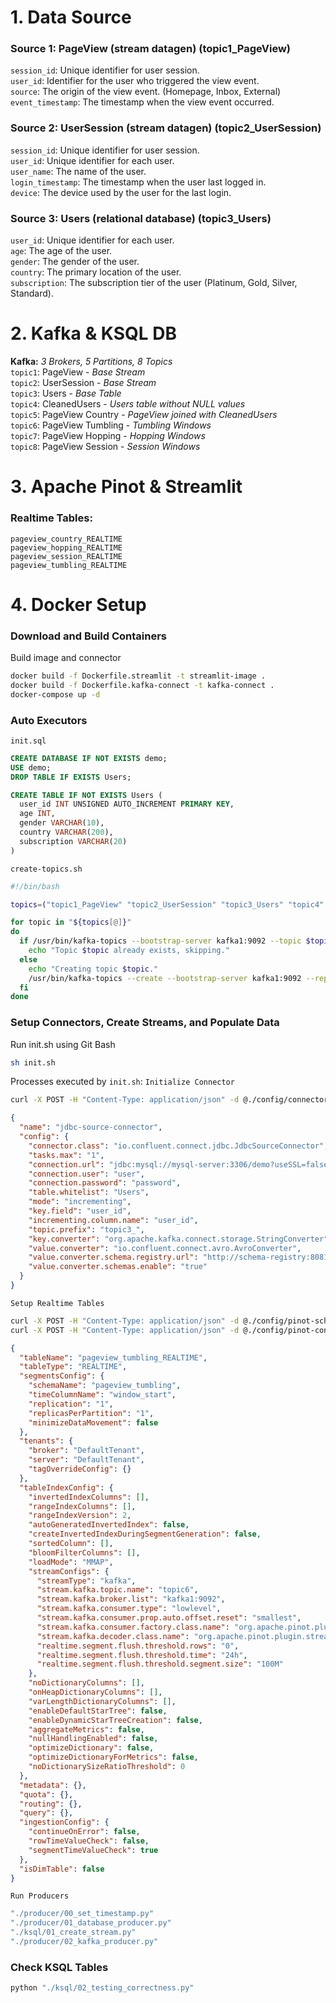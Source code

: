 # 1. Data Source

### Source 1: PageView (stream datagen) (topic1_PageView)

`session_id`: Unique identifier for user session.  
`user_id`: Identifier for the user who triggered the view event.  
`source`: The origin of the view event. (Homepage, Inbox, External)  
`event_timestamp`: The timestamp when the view event occurred.  

### Source 2: UserSession (stream datagen) (topic2_UserSession)

`session_id`: Unique identifier for user session.  
`user_id`: Unique identifier for each user.  
`user_name`: The name of the user.  
`login_timestamp`: The timestamp when the user last logged in.  
`device`: The device used by the user for the last login.  

### Source 3: Users (relational database) (topic3_Users)

`user_id`: Unique identifier for each user.  
`age`: The age of the user.  
`gender`: The gender of the user.  
`country`: The primary location of the user.  
`subscription`: The subscription tier of the user (Platinum, Gold, Silver, Standard).  

# 2. Kafka & KSQL DB

**Kafka:** *3 Brokers, 5 Partitions, 8 Topics*  
`topic1`: PageView - *Base Stream*  
`topic2`: UserSession - *Base Stream*  
`topic3`: Users - *Base Table*  
`topic4`: CleanedUsers - *Users table without NULL values*  
`topic5`: PageView Country - *PageView joined with CleanedUsers*  
`topic6`: PageView Tumbling - *Tumbling Windows*  
`topic7`: PageView Hopping - *Hopping Windows*  
`topic8`: PageView Session - *Session Windows*  

# 3. Apache Pinot & Streamlit

### Realtime Tables:
```
pageview_country_REALTIME
pageview_hopping_REALTIME
pageview_session_REALTIME
pageview_tumbling_REALTIME
```

# 4. Docker Setup

### Download and Build Containers
Build image and connector  
```bash
docker build -f Dockerfile.streamlit -t streamlit-image .
docker build -f Dockerfile.kafka-connect -t kafka-connect .
docker-compose up -d
```

### Auto Executors  
`init.sql`
```sql
CREATE DATABASE IF NOT EXISTS demo;
USE demo;
DROP TABLE IF EXISTS Users;

CREATE TABLE IF NOT EXISTS Users (
  user_id INT UNSIGNED AUTO_INCREMENT PRIMARY KEY,
  age INT,
  gender VARCHAR(10),
  country VARCHAR(200),
  subscription VARCHAR(20)
)
```
`create-topics.sh`
```bash
#!/bin/bash

topics=("topic1_PageView" "topic2_UserSession" "topic3_Users" "topic4" "topic5" "topic6" "topic7" "topic8")

for topic in "${topics[@]}"
do
  if /usr/bin/kafka-topics --bootstrap-server kafka1:9092 --topic $topic --describe > /dev/null 2>&1; then
    echo "Topic $topic already exists, skipping."
  else
    echo "Creating topic $topic."
    /usr/bin/kafka-topics --create --bootstrap-server kafka1:9092 --replication-factor 3 --partitions 5 --topic $topic
  fi
done
```

### Setup Connectors, Create Streams, and Populate Data
Run init.sh using Git Bash  
```bash
sh init.sh
```

Processes executed by `init.sh`:
`Initialize Connector`
```bash
curl -X POST -H "Content-Type: application/json" -d @./config/connector-config.json http://localhost:8083/connectors
```
```json
{
  "name": "jdbc-source-connector",
  "config": {
    "connector.class": "io.confluent.connect.jdbc.JdbcSourceConnector",
    "tasks.max": "1",
    "connection.url": "jdbc:mysql://mysql-server:3306/demo?useSSL=false",
    "connection.user": "user",
    "connection.password": "password",
    "table.whitelist": "Users",
    "mode": "incrementing",
    "key.field": "user_id",
    "incrementing.column.name": "user_id",
    "topic.prefix": "topic3_",
    "key.converter": "org.apache.kafka.connect.storage.StringConverter",
    "value.converter": "io.confluent.connect.avro.AvroConverter",
    "value.converter.schema.registry.url": "http://schema-registry:8081",
    "value.converter.schemas.enable": "true"
  }
}
```
`Setup Realtime Tables`
```bash
curl -X POST -H "Content-Type: application/json" -d @./config/pinot-schema-$i.json http://localhost:9000/schemas
curl -X POST -H "Content-Type: application/json" -d @./config/pinot-config-$i.json http://localhost:9000/tables
```
```json
{
  "tableName": "pageview_tumbling_REALTIME",
  "tableType": "REALTIME",
  "segmentsConfig": {
    "schemaName": "pageview_tumbling",
    "timeColumnName": "window_start",
    "replication": "1",
    "replicasPerPartition": "1",
    "minimizeDataMovement": false
  },
  "tenants": {
    "broker": "DefaultTenant",
    "server": "DefaultTenant",
    "tagOverrideConfig": {}
  },
  "tableIndexConfig": {
    "invertedIndexColumns": [],
    "rangeIndexColumns": [],
    "rangeIndexVersion": 2,
    "autoGeneratedInvertedIndex": false,
    "createInvertedIndexDuringSegmentGeneration": false,
    "sortedColumn": [],
    "bloomFilterColumns": [],
    "loadMode": "MMAP",
    "streamConfigs": {
      "streamType": "kafka",
      "stream.kafka.topic.name": "topic6",
      "stream.kafka.broker.list": "kafka1:9092",
      "stream.kafka.consumer.type": "lowlevel",
      "stream.kafka.consumer.prop.auto.offset.reset": "smallest",
      "stream.kafka.consumer.factory.class.name": "org.apache.pinot.plugin.stream.kafka20.KafkaConsumerFactory",
      "stream.kafka.decoder.class.name": "org.apache.pinot.plugin.stream.kafka.KafkaJSONMessageDecoder",
      "realtime.segment.flush.threshold.rows": "0",
      "realtime.segment.flush.threshold.time": "24h",
      "realtime.segment.flush.threshold.segment.size": "100M"
    },
    "noDictionaryColumns": [],
    "onHeapDictionaryColumns": [],
    "varLengthDictionaryColumns": [],
    "enableDefaultStarTree": false,
    "enableDynamicStarTreeCreation": false,
    "aggregateMetrics": false,
    "nullHandlingEnabled": false,
    "optimizeDictionary": false,
    "optimizeDictionaryForMetrics": false,
    "noDictionarySizeRatioThreshold": 0
  },
  "metadata": {},
  "quota": {},
  "routing": {},
  "query": {},
  "ingestionConfig": {
    "continueOnError": false,
    "rowTimeValueCheck": false,
    "segmentTimeValueCheck": true
  },
  "isDimTable": false
}
```
`Run Producers`
```bash
"./producer/00_set_timestamp.py"
"./producer/01_database_producer.py"
"./ksql/01_create_stream.py"
"./producer/02_kafka_producer.py"
```

### Check KSQL Tables
```bash
python "./ksql/02_testing_correctness.py"
```
